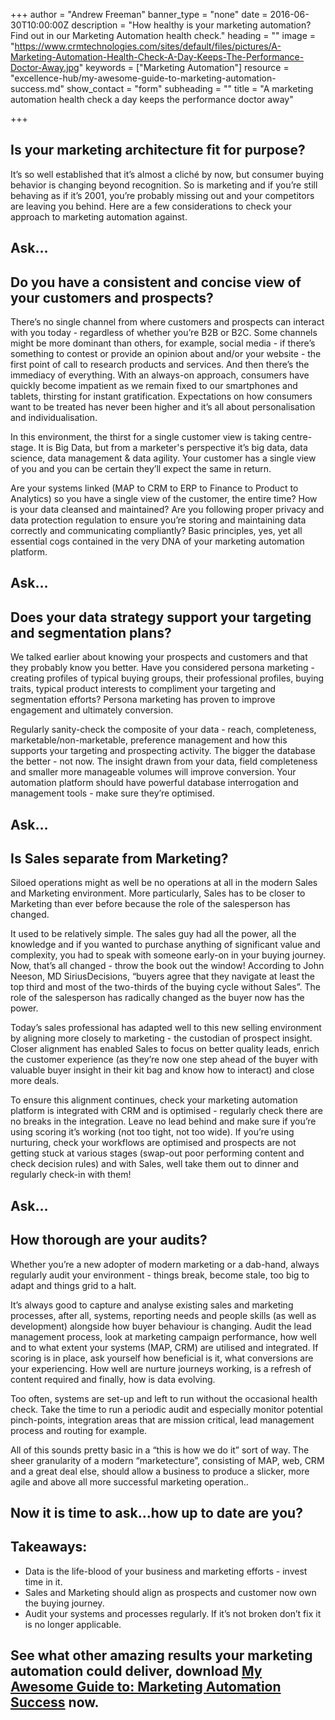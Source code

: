 +++
author = "Andrew Freeman"
banner_type = "none"
date = 2016-06-30T10:00:00Z
description = "How healthy is your marketing automation? Find out in our Marketing Automation health check."
heading = ""
image = "https://www.crmtechnologies.com/sites/default/files/pictures/A-Marketing-Automation-Health-Check-A-Day-Keeps-The-Performance-Doctor-Away.jpg"
keywords = ["Marketing Automation"]
resource = "excellence-hub/my-awesome-guide-to-marketing-automation-success.md"
show_contact = "form"
subheading = ""
title = "A marketing automation health check a day keeps the performance doctor away"

+++

## Is your marketing architecture fit for purpose?

It’s so well established that it’s almost a cliché by now, but consumer buying behavior is changing beyond recognition. So is marketing and if you’re still behaving as if it’s 2001, you’re probably missing out and your competitors are leaving you behind. Here are a few considerations to check your approach to marketing automation against.

## Ask...

## Do you have a consistent and concise view of your customers and prospects?

There’s no single channel from where customers and prospects can interact with you today - regardless of whether you’re B2B or B2C. Some channels might be more dominant than others, for example, social media - if there’s something to contest or provide an opinion about and/or your website - the first point of call to research products and services. And then there’s the immediacy of everything. With an always-on approach, consumers have quickly become impatient as we remain fixed to our smartphones and tablets, thirsting for instant gratification. Expectations on how consumers want to be treated has never been higher and it’s all about personalisation and individualisation.

In this environment, the thirst for a single customer view is taking  centre-stage. It is Big Data, but from a marketer's perspective it’s big data, data science, data management & data agility. Your customer has a single view of you and you can be certain they’ll expect the same in return.

Are your systems linked (MAP to CRM to ERP to Finance to Product to Analytics) so you have a single view of the customer, the entire time? How is your data cleansed and maintained?  Are you following proper privacy and data protection regulation to ensure you’re storing and maintaining data correctly and communicating compliantly? Basic principles, yes, yet all essential cogs contained in the very DNA of your marketing automation platform.

## Ask…

## Does your data strategy support your targeting and segmentation plans?

We talked earlier about knowing your prospects and customers and that they probably know you better. Have you considered persona marketing - creating profiles of typical buying groups, their professional profiles, buying traits, typical product interests to compliment your targeting and segmentation efforts? Persona marketing has proven to improve engagement and ultimately conversion.

Regularly sanity-check the composite of your data - reach, completeness, marketable/non-marketable, preference management and how this supports your targeting and prospecting activity. The bigger the database the better - not now. The insight drawn from your data, field completeness and smaller more manageable volumes will improve conversion. Your automation platform should have powerful database interrogation and management tools - make sure they’re optimised.

## Ask…

## Is Sales separate from Marketing?

Siloed operations might as well be no operations at all in the modern Sales and Marketing environment. More particularly, Sales has to be closer to Marketing than ever before because the role of the salesperson has changed.

It used to be relatively simple. The sales guy had all the power, all the knowledge and if you wanted to purchase anything of significant value and complexity, you had to speak with someone early-on in your buying journey. Now, that’s all changed - throw the book out the window! According to John Neeson, MD SiriusDecisions, “buyers agree that they navigate at least the top third and most of the two-thirds of the buying cycle without Sales”. The role of the salesperson has radically changed as the buyer now has the power.  

Today’s sales professional has adapted well to this new selling environment by aligning more closely to marketing - the custodian of prospect insight. Closer alignment has enabled Sales to focus on better quality leads, enrich the customer experience (as they’re now one step ahead of the buyer with valuable buyer insight in their kit bag and know how to interact) and close more deals.

To ensure this alignment continues, check your marketing automation platform is integrated with CRM and is optimised - regularly check there are no breaks in the integration. Leave no lead behind and make sure if you’re using scoring it’s working (not too tight, not too wide). If you’re using nurturing, check your workflows are optimised and prospects are not getting stuck at various stages (swap-out poor performing content and check decision rules) and with Sales, well take them out to dinner and regularly check-in with them!

## Ask…

## How thorough are your audits?

Whether you’re a new adopter of modern marketing or a dab-hand, always regularly audit your environment - things break, become stale, too big to adapt and things grid to a halt.

It’s always good to capture and analyse existing sales and marketing processes, after all, systems, reporting needs and people skills (as well as development) alongside how buyer behaviour is changing. Audit the lead management process, look at marketing campaign performance, how well and to what extent your systems (MAP, CRM) are utilised and integrated. If scoring is in place, ask yourself how beneficial is it, what conversions are your experiencing. How well are nurture journeys working, is a refresh of content required and finally, how is data evolving.

Too often, systems are set-up and left to run without the occasional health check. Take the time to run a periodic audit and especially monitor potential pinch-points, integration areas that are mission critical, lead management process and routing for example.

All of this sounds pretty basic in a “this is how we do it” sort of way. The sheer granularity of a modern “marketecture”, consisting of MAP, web, CRM and a great deal else, should allow a business to produce a slicker, more agile and above all more successful marketing operation..

## Now it is time to ask...how up to date are you?

## Takeaways:

*   Data is the life-blood of your business and marketing efforts - invest time in it.
*   Sales and Marketing should align as prospects and customer now own the buying journey.
*   Audit your systems and processes regularly. If it’s not broken don’t fix it is no longer applicable.

## See what other amazing results your marketing automation could deliver, download [My Awesome Guide to: Marketing Automation Success](http://interact.crmtechnologies.com/my-awesome-guide-to-marketing-automation-success) now.